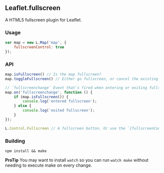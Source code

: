 ## Leaflet.fullscreen
A HTML5 fullscreen plugin for Leaflet.

### Usage

``` js
var map = new L.Map('map', {
    fullscreenControl: true
});
```

### API

``` js
map.isFullscreen() // Is the map fullscreen?
map.toggleFullscreen() // Either go fullscreen, or cancel the existing fullscreen.

// `fullscreenchange` Event that's fired when entering or exiting fullscreen.
map.on('fullscreenchange', function () {
    if (map.isFullscreen()) {
        console.log('entered fullscreen');
    } else {
        console.log('exited fullscreen');
    }
});

L.Control.Fullscreen // A fullscreen button. Or use the `{fullscreenControl: true}` option when creating L.Map.
```

### Building

    npm install && make

__ProTip__ You may want to install `watch` so you can run `watch make`
without needing to execute make on every change.

